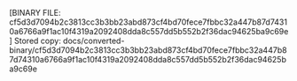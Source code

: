 [BINARY FILE: cf5d3d7094b2c3813cc3b3bb23abd873cf4bd70fece7fbbc32a447b87d74310a6766a9f1ac10f4319a2092408dda8c557dd5b552b2f36dac94625ba9c69e]
Stored copy: docs/converted-binary/cf5d3d7094b2c3813cc3b3bb23abd873cf4bd70fece7fbbc32a447b87d74310a6766a9f1ac10f4319a2092408dda8c557dd5b552b2f36dac94625ba9c69e
